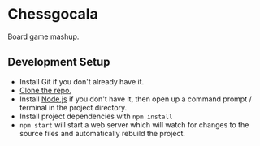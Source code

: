 
# Chessgocala

Board game mashup.

## Development Setup

- Install Git if you don't already have it.
- [Clone the repo.][git clone]
- Install [Node.js][] if you don't have it, then open up a command prompt / terminal in the project directory.
- Install project dependencies with `npm install`
- `npm start` will start a web server which will watch for changes to the source files and automatically rebuild the project.

[Node.js]: https://nodejs.org/
[git lfs install]: https://help.github.com/en/github/managing-large-files/installing-git-large-file-storage
[git clone]: https://help.github.com/articles/cloning-a-repository/
